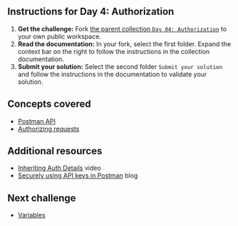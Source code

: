 ## Instructions for Day 4: Authorization

1. **Get the challenge:** Fork [the parent collection `Day 04: Authorization`](https://www.postman.com/postman/workspace/30-days-of-postman-for-developers/documentation/1559645-56245825-855e-4b97-ae54-b78441d511e4) to your own public workspace.
2. **Read the documentation:** In your fork, select the first folder. Expand the context bar on the right to follow the instructions in the collection documentation.
3. **Submit your solution:** Select the second folder `Submit your solution` and follow the instructions in the documentation to validate your solution.

## Concepts covered
- [Postman API](https://www.postman.com/postman/workspace/postman-public-workspace/collection/12959542-c8142d51-e97c-46b6-bd77-52bb66712c9a?ctx=documentation)
- [Authorizing requests](https://learning.postman.com/docs/sending-requests/authorization/)

## Additional resources
- [Inheriting Auth Details](https://youtu.be/WFiYsfSkyXE) video
- [Securely using API keys in Postman](https://blog.postman.com/how-to-use-api-keys/) blog

## Next challenge

- [Variables](/30-Day-Challenge/Day-05-Variables/README.md)